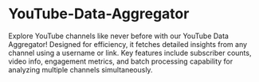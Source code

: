 # YouTube-Data-Aggregator

Explore YouTube channels like never before with our YouTube Data Aggregator! Designed for efficiency, it fetches detailed insights from any channel using a username or link. Key features include subscriber counts, video info, engagement metrics, and batch processing capability for analyzing multiple channels simultaneously.
